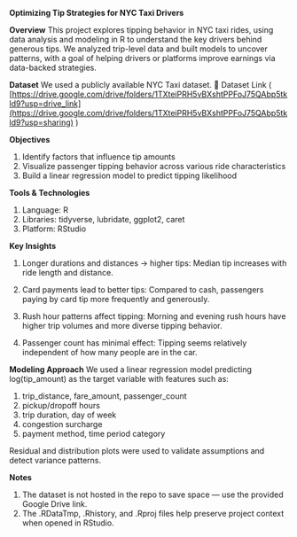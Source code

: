 **Optimizing Tip Strategies for NYC Taxi Drivers**

**Overview**
This project explores tipping behavior in NYC taxi rides, using data analysis and modeling in R to understand the key drivers behind generous tips. We analyzed trip-level data and built models to uncover patterns, with a goal of helping drivers or platforms improve earnings via data-backed strategies.


**Dataset**
We used a publicly available NYC Taxi dataset.
🔗 Dataset Link ( [https://drive.google.com/drive/folders/1TXteiPRH5vBXshtPPFoJ75QAbp5tkld9?usp=drive_link](https://drive.google.com/drive/folders/1TXteiPRH5vBXshtPPFoJ75QAbp5tkld9?usp=sharing) )


**Objectives**
1. Identify factors that influence tip amounts
2. Visualize passenger tipping behavior across various ride characteristics
3. Build a linear regression model to predict tipping likelihood


**Tools & Technologies**
1. Language: R
2. Libraries: tidyverse, lubridate, ggplot2, caret
3. Platform: RStudio


**Key Insights**
1. Longer durations and distances → higher tips: 
   Median tip increases with ride length and distance.

2. Card payments lead to better tips: 
   Compared to cash, passengers paying by card tip more frequently and generously.

3. Rush hour patterns affect tipping: 
   Morning and evening rush hours have higher trip volumes and more diverse tipping behavior.

4. Passenger count has minimal effect: 
   Tipping seems relatively independent of how many people are in the car.


**Modeling Approach**
We used a linear regression model predicting log(tip_amount) as the target variable with features such as:

1. trip_distance, fare_amount, passenger_count
2. pickup/dropoff hours
3. trip duration, day of week
4. congestion surcharge
5. payment method, time period category

Residual and distribution plots were used to validate assumptions and detect variance patterns.


**Notes**
1. The dataset is not hosted in the repo to save space — use the provided Google Drive link.
2. The .RDataTmp, .Rhistory, and .Rproj files help preserve project context when opened in RStudio.

